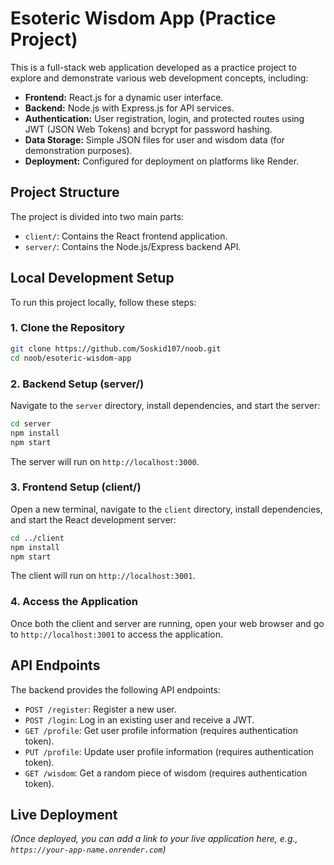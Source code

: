 # Esoteric Wisdom App (Practice Project)

This is a full-stack web application developed as a practice project to explore and demonstrate various web development concepts, including:
-   **Frontend:** React.js for a dynamic user interface.
-   **Backend:** Node.js with Express.js for API services.
-   **Authentication:** User registration, login, and protected routes using JWT (JSON Web Tokens) and bcrypt for password hashing.
-   **Data Storage:** Simple JSON files for user and wisdom data (for demonstration purposes).
-   **Deployment:** Configured for deployment on platforms like Render.

## Project Structure

The project is divided into two main parts:
-   `client/`: Contains the React frontend application.
-   `server/`: Contains the Node.js/Express backend API.

## Local Development Setup

To run this project locally, follow these steps:

### 1. Clone the Repository

```bash
git clone https://github.com/Soskid107/noob.git
cd noob/esoteric-wisdom-app
```

### 2. Backend Setup (server/)

Navigate to the `server` directory, install dependencies, and start the server:

```bash
cd server
npm install
npm start
```
The server will run on `http://localhost:3000`.

### 3. Frontend Setup (client/)

Open a new terminal, navigate to the `client` directory, install dependencies, and start the React development server:

```bash
cd ../client
npm install
npm start
```
The client will run on `http://localhost:3001`.

### 4. Access the Application

Once both the client and server are running, open your web browser and go to `http://localhost:3001` to access the application.

## API Endpoints

The backend provides the following API endpoints:

-   `POST /register`: Register a new user.
-   `POST /login`: Log in an existing user and receive a JWT.
-   `GET /profile`: Get user profile information (requires authentication token).
-   `PUT /profile`: Update user profile information (requires authentication token).
-   `GET /wisdom`: Get a random piece of wisdom (requires authentication token).

## Live Deployment

*(Once deployed, you can add a link to your live application here, e.g., `https://your-app-name.onrender.com`)*
